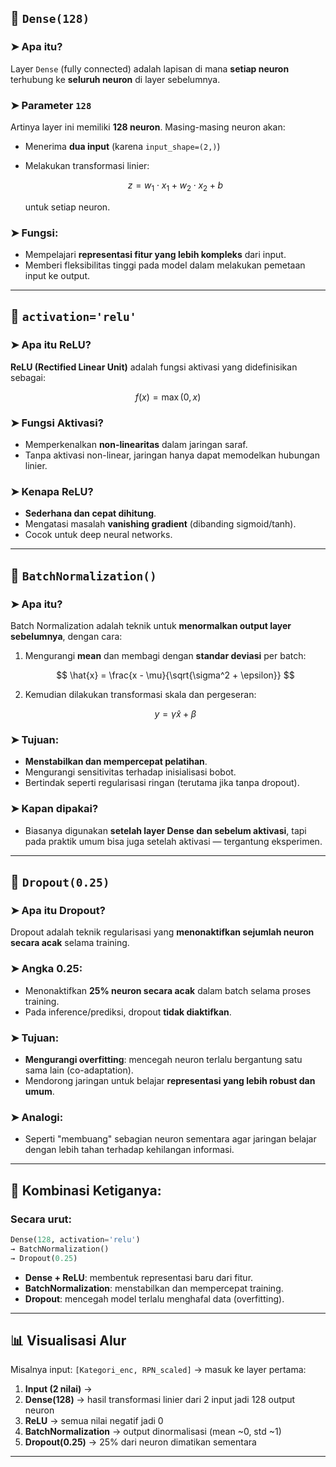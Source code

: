 ## 🔹 `Dense(128)`

### ➤ Apa itu?

Layer `Dense` (fully connected) adalah lapisan di mana **setiap neuron** terhubung ke **seluruh neuron** di layer sebelumnya.

### ➤ Parameter `128`

Artinya layer ini memiliki **128 neuron**. Masing-masing neuron akan:

* Menerima **dua input** (karena `input_shape=(2,)`)
* Melakukan transformasi linier:

  $$
  z = w_1 \cdot x_1 + w_2 \cdot x_2 + b
  $$

  untuk setiap neuron.

### ➤ Fungsi:

* Mempelajari **representasi fitur yang lebih kompleks** dari input.
* Memberi fleksibilitas tinggi pada model dalam melakukan pemetaan input ke output.

---

## 🔹 `activation='relu'`

### ➤ Apa itu ReLU?

**ReLU (Rectified Linear Unit)** adalah fungsi aktivasi yang didefinisikan sebagai:

$$
f(x) = \max(0, x)
$$

### ➤ Fungsi Aktivasi?

* Memperkenalkan **non-linearitas** dalam jaringan saraf.
* Tanpa aktivasi non-linear, jaringan hanya dapat memodelkan hubungan linier.

### ➤ Kenapa ReLU?

* **Sederhana dan cepat dihitung**.
* Mengatasi masalah **vanishing gradient** (dibanding sigmoid/tanh).
* Cocok untuk deep neural networks.

---

## 🔹 `BatchNormalization()`

### ➤ Apa itu?

Batch Normalization adalah teknik untuk **menormalkan output layer sebelumnya**, dengan cara:

1. Mengurangi **mean** dan membagi dengan **standar deviasi** per batch:

   $$
   \hat{x} = \frac{x - \mu}{\sqrt{\sigma^2 + \epsilon}}
   $$
2. Kemudian dilakukan transformasi skala dan pergeseran:

   $$
   y = \gamma \hat{x} + \beta
   $$

### ➤ Tujuan:

* **Menstabilkan dan mempercepat pelatihan**.
* Mengurangi sensitivitas terhadap inisialisasi bobot.
* Bertindak seperti regularisasi ringan (terutama jika tanpa dropout).

### ➤ Kapan dipakai?

* Biasanya digunakan **setelah layer Dense dan sebelum aktivasi**, tapi pada praktik umum bisa juga setelah aktivasi — tergantung eksperimen.

---

## 🔹 `Dropout(0.25)`

### ➤ Apa itu Dropout?

Dropout adalah teknik regularisasi yang **menonaktifkan sejumlah neuron secara acak** selama training.

### ➤ Angka 0.25:

* Menonaktifkan **25% neuron secara acak** dalam batch selama proses training.
* Pada inference/prediksi, dropout **tidak diaktifkan**.

### ➤ Tujuan:

* **Mengurangi overfitting**: mencegah neuron terlalu bergantung satu sama lain (co-adaptation).
* Mendorong jaringan untuk belajar **representasi yang lebih robust dan umum**.

### ➤ Analogi:

* Seperti "membuang" sebagian neuron sementara agar jaringan belajar dengan lebih tahan terhadap kehilangan informasi.

---

## 🔁 Kombinasi Ketiganya:

### Secara urut:

```python
Dense(128, activation='relu') 
→ BatchNormalization() 
→ Dropout(0.25)
```

* **Dense + ReLU**: membentuk representasi baru dari fitur.
* **BatchNormalization**: menstabilkan dan mempercepat training.
* **Dropout**: mencegah model terlalu menghafal data (overfitting).

---

## 📊 Visualisasi Alur

Misalnya input: `[Kategori_enc, RPN_scaled]` → masuk ke layer pertama:

1. **Input (2 nilai)** →
2. **Dense(128)** → hasil transformasi linier dari 2 input jadi 128 output neuron
3. **ReLU** → semua nilai negatif jadi 0
4. **BatchNormalization** → output dinormalisasi (mean \~0, std \~1)
5. **Dropout(0.25)** → 25% dari neuron dimatikan sementara

---
